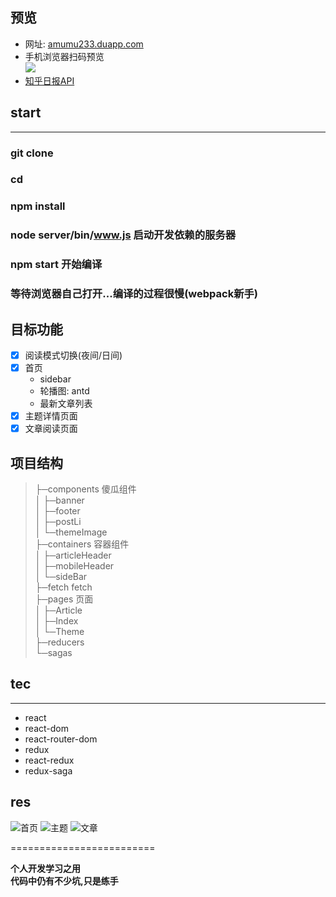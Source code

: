 ## 预览
- 网址: [amumu233.duapp.com](https://amumu233.duapp.com)
- 手机浏览器扫码预览    
![](images/erweima.png)
- [知乎日报API](https://github.com/amumu233/zhihuDaily/wiki)


## start
---

### git clone 
### cd <file>
### npm install
### node server/bin/www.js 启动开发依赖的服务器
### npm start 开始编译
### 等待浏览器自己打开...编译的过程很慢(webpack新手)

## 目标功能
- [X] 阅读模式切换(夜间/日间)
- [X] 首页
    - sidebar
    - 轮播图: antd
    - 最新文章列表
- [X] 主题详情页面
- [X] 文章阅读页面

## 项目结构
>
>├─components            傻瓜组件     
>│  ├─banner    
>│  ├─footer    
>│  ├─postLi    
>│  └─themeImage    
>├─containers            容器组件     
>│  ├─articleHeader    
>│  ├─mobileHeader    
>│  └─sideBar     
>├─fetch                 fetch    
>├─pages                 页面    
>│  ├─Article    
>│  ├─Index    
>│  └─Theme     
>├─reducers              
>└─sagas                  


## tec
-------------

- react        
- react-dom     
- react-router-dom     
- redux    
- react-redux     
- redux-saga     


## res

![首页](images/1.jpg)
![主题](images/2.jpg)
![文章](images/3.png)

=========================

**个人开发学习之用**    
**代码中仍有不少坑,只是练手**
